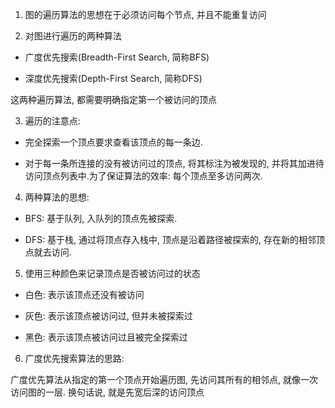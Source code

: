 1. 图的遍历算法的思想在于必须访问每个节点, 并且不能重复访问

2. 对图进行遍历的两种算法

- 广度优先搜索(Breadth-First Search, 简称BFS)

- 深度优先搜索(Depth-First Search, 简称DFS)

这两种遍历算法, 都需要明确指定第一个被访问的顶点

3. 遍历的注意点:

- 完全探索一个顶点要求查看该顶点的每一条边.

- 对于每一条所连接的没有被访问过的顶点, 将其标注为被发现的, 并将其加进待访问顶点列表中.为了保证算法的效率: 每个顶点至多访问两次.

4. 两种算法的思想:

- BFS: 基于队列, 入队列的顶点先被探索.

- DFS: 基于栈, 通过将顶点存入栈中, 顶点是沿着路径被探索的, 存在新的相邻顶点就去访问.


5. 使用三种颜色来记录顶点是否被访问过的状态

- 白色: 表示该顶点还没有被访问

- 灰色: 表示该顶点被访问过, 但并未被探索过

- 黑色: 表示该顶点被访问过且被完全探索过

6. 广度优先搜索算法的思路:

广度优先算法从指定的第一个顶点开始遍历图, 先访问其所有的相邻点, 就像一次访问图的一层.
换句话说, 就是先宽后深的访问顶点

